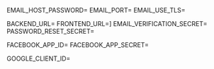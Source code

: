 EMAIL_HOST_PASSWORD=
EMAIL_PORT=
EMAIL_USE_TLS=

BACKEND_URL=
FRONTEND_URL=]
EMAIL_VERIFICATION_SECRET=
PASSWORD_RESET_SECRET=

FACEBOOK_APP_ID=
FACEBOOK_APP_SECRET=

GOOGLE_CLIENT_ID=
